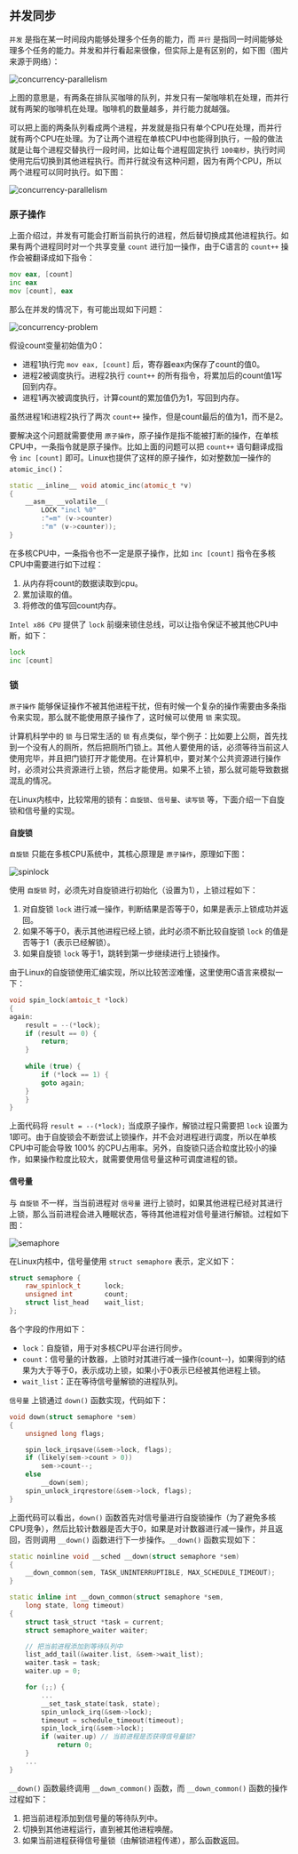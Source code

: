 ## 并发同步

`并发` 是指在某一时间段内能够处理多个任务的能力，而 `并行` 是指同一时间能够处理多个任务的能力。并发和并行看起来很像，但实际上是有区别的，如下图（图片来源于网络）：

![concurrency-parallelism](https://raw.githubusercontent.com/liexusong/linux-source-code-analyze/master/images/concurrency-synchronize-1.png)

上图的意思是，有两条在排队买咖啡的队列，并发只有一架咖啡机在处理，而并行就有两架的咖啡机在处理。咖啡机的数量越多，并行能力就越强。

可以把上面的两条队列看成两个进程，并发就是指只有单个CPU在处理，而并行就有两个CPU在处理。为了让两个进程在单核CPU中也能得到执行，一般的做法就是让每个进程交替执行一段时间，比如让每个进程固定执行 `100毫秒`，执行时间使用完后切换到其他进程执行。而并行就没有这种问题，因为有两个CPU，所以两个进程可以同时执行。如下图：

![concurrency-parallelism](https://raw.githubusercontent.com/liexusong/linux-source-code-analyze/master/images/concurrency-synchronize-2.png)

### 原子操作

上面介绍过，并发有可能会打断当前执行的进程，然后替切换成其他进程执行。如果有两个进程同时对一个共享变量 `count` 进行加一操作，由于C语言的 `count++` 操作会被翻译成如下指令：
```asm
mov eax, [count]
inc eax
mov [count], eax
```
那么在并发的情况下，有可能出现如下问题：

![concurrency-problem](https://raw.githubusercontent.com/liexusong/linux-source-code-analyze/master/images/concurrency-synchronize-4.jpg)

假设count变量初始值为0：
* 进程1执行完 `mov eax, [count]` 后，寄存器eax内保存了count的值0。
* 进程2被调度执行。进程2执行 `count++` 的所有指令，将累加后的count值1写回到内存。
* 进程1再次被调度执行，计算count的累加值仍为1，写回到内存。

虽然进程1和进程2执行了两次 `count++` 操作，但是count最后的值为1，而不是2。

要解决这个问题就需要使用 `原子操作`，原子操作是指不能被打断的操作，在单核CPU中，一条指令就是原子操作。比如上面的问题可以把 `count++` 语句翻译成指令 `inc [count]` 即可。Linux也提供了这样的原子操作，如对整数加一操作的 `atomic_inc()`：
```cpp
static __inline__ void atomic_inc(atomic_t *v)
{
	__asm__ __volatile__(
		LOCK "incl %0"
		:"=m" (v->counter)
		:"m" (v->counter));
}
```

在多核CPU中，一条指令也不一定是原子操作，比如 `inc [count]` 指令在多核CPU中需要进行如下过程：
1. 从内存将count的数据读取到cpu。
2. 累加读取的值。
3. 将修改的值写回count内存。

`Intel x86 CPU` 提供了 `lock` 前缀来锁住总线，可以让指令保证不被其他CPU中断，如下：
```asm
lock
inc [count]
```

### 锁

`原子操作` 能够保证操作不被其他进程干扰，但有时候一个复杂的操作需要由多条指令来实现，那么就不能使用原子操作了，这时候可以使用 `锁` 来实现。

计算机科学中的 `锁` 与日常生活的 `锁` 有点类似，举个例子：比如要上公厕，首先找到一个没有人的厕所，然后把厕所门锁上。其他人要使用的话，必须等待当前这人使用完毕，并且把门锁打开才能使用。在计算机中，要对某个公共资源进行操作时，必须对公共资源进行上锁，然后才能使用。如果不上锁，那么就可能导致数据混乱的情况。

在Linux内核中，比较常用的锁有：`自旋锁`、`信号量`、`读写锁` 等，下面介绍一下自旋锁和信号量的实现。

#### 自旋锁

`自旋锁` 只能在多核CPU系统中，其核心原理是 `原子操作`，原理如下图：

![spinlock](https://raw.githubusercontent.com/liexusong/linux-source-code-analyze/master/images/concurrency-synchronize-spinlock.jpg)

使用 `自旋锁` 时，必须先对自旋锁进行初始化（设置为1），上锁过程如下：
1. 对自旋锁 `lock` 进行减一操作，判断结果是否等于0，如果是表示上锁成功并返回。
2. 如果不等于0，表示其他进程已经上锁，此时必须不断比较自旋锁 `lock` 的值是否等于1（表示已经解锁）。
3. 如果自旋锁 `lock` 等于1，跳转到第一步继续进行上锁操作。

由于Linux的自旋锁使用汇编实现，所以比较苦涩难懂，这里使用C语言来模拟一下：
```cpp
void spin_lock(amtoic_t *lock)
{
again:
    result = --(*lock);
    if (result == 0) {
        return;
    }
    
    while (true) {
        if (*lock == 1) {
	    goto again;
	}
    }
}
```
上面代码将 `result = --(*lock);` 当成原子操作，解锁过程只需要把 `lock` 设置为1即可。由于自旋锁会不断尝试上锁操作，并不会对进程进行调度，所以在单核CPU中可能会导致 100% 的CPU占用率。另外，自旋锁只适合粒度比较小的操作，如果操作粒度比较大，就需要使用信号量这种可调度进程的锁。

#### 信号量

与 `自旋锁` 不一样，当当前进程对 `信号量` 进行上锁时，如果其他进程已经对其进行上锁，那么当前进程会进入睡眠状态，等待其他进程对信号量进行解锁。过程如下图：

![semaphore](https://raw.githubusercontent.com/liexusong/linux-source-code-analyze/master/images/concurrency-synchronize-semaphore.jpg)

在Linux内核中，信号量使用 `struct semaphore` 表示，定义如下：
```cpp
struct semaphore {
    raw_spinlock_t      lock;
    unsigned int        count;
    struct list_head    wait_list;
};
```
各个字段的作用如下：
* `lock`：自旋锁，用于对多核CPU平台进行同步。
* `count`：信号量的计数器，上锁时对其进行减一操作(count--)，如果得到的结果为大于等于0，表示成功上锁，如果小于0表示已经被其他进程上锁。
* `wait_list`：正在等待信号量解锁的进程队列。

`信号量` 上锁通过 `down()` 函数实现，代码如下：
```cpp
void down(struct semaphore *sem)
{
    unsigned long flags;

    spin_lock_irqsave(&sem->lock, flags);
    if (likely(sem->count > 0))
        sem->count--;
    else
        __down(sem);
    spin_unlock_irqrestore(&sem->lock, flags);
}
```

上面代码可以看出，`down()` 函数首先对信号量进行自旋锁操作（为了避免多核CPU竞争），然后比较计数器是否大于0，如果是对计数器进行减一操作，并且返回，否则调用 `__down()` 函数进行下一步操作。`__down()` 函数实现如下：

```cpp
static noinline void __sched __down(struct semaphore *sem)
{
    __down_common(sem, TASK_UNINTERRUPTIBLE, MAX_SCHEDULE_TIMEOUT);
}

static inline int __down_common(struct semaphore *sem,
    long state, long timeout)
{
    struct task_struct *task = current;
    struct semaphore_waiter waiter;

    // 把当前进程添加到等待队列中
    list_add_tail(&waiter.list, &sem->wait_list);
    waiter.task = task;
    waiter.up = 0;

    for (;;) {
        ...
        __set_task_state(task, state);
        spin_unlock_irq(&sem->lock);
        timeout = schedule_timeout(timeout);
        spin_lock_irq(&sem->lock);
        if (waiter.up) // 当前进程是否获得信号量锁?
            return 0;
    }
    ...
}
```

`__down()` 函数最终调用 `__down_common()` 函数，而 `__down_common()` 函数的操作过程如下：

1. 把当前进程添加到信号量的等待队列中。
2. 切换到其他进程运行，直到被其他进程唤醒。
3. 如果当前进程获得信号量锁（由解锁进程传递），那么函数返回。
